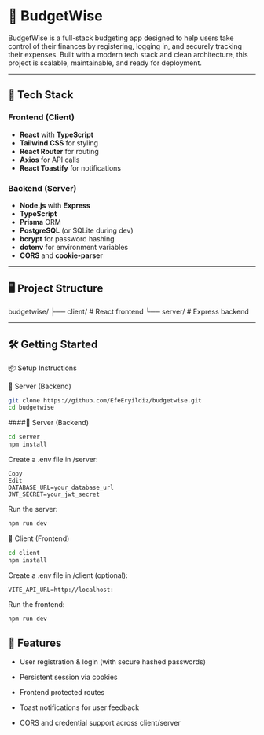 # 💸 BudgetWise

BudgetWise is a full-stack budgeting app designed to help users take control of their finances by registering, logging in, and securely tracking their expenses. Built with a modern tech stack and clean architecture, this project is scalable, maintainable, and ready for deployment.

---

## 🚀 Tech Stack

### Frontend (Client)
- **React** with **TypeScript**
- **Tailwind CSS** for styling
- **React Router** for routing
- **Axios** for API calls
- **React Toastify** for notifications

### Backend (Server)
- **Node.js** with **Express**
- **TypeScript**
- **Prisma** ORM
- **PostgreSQL** (or SQLite during dev)
- **bcrypt** for password hashing
- **dotenv** for environment variables
- **CORS** and **cookie-parser**

---

## 🖥️ Project Structure

budgetwise/
├── client/ # React frontend
└── server/ # Express backend

---

## 🛠️ Getting Started

📦 Setup Instructions

🔹 Server (Backend)
```bash
git clone https://github.com/EfeEryildiz/budgetwise.git
cd budgetwise
```


####🔹 Server (Backend)
```bash
cd server
npm install
```
Create a .env file in /server:

```env
Copy
Edit
DATABASE_URL=your_database_url
JWT_SECRET=your_jwt_secret
```
Run the server:

```bash
npm run dev
```
🔹 Client (Frontend)

```bash
cd client
npm install
```

Create a .env file in /client (optional):
```env
VITE_API_URL=http://localhost:
```
Run the frontend:

```bash
npm run dev
```

## 🔐 Features
- User registration & login (with secure hashed passwords)

- Persistent session via cookies

- Frontend protected routes

- Toast notifications for user feedback

- CORS and credential support across client/server
